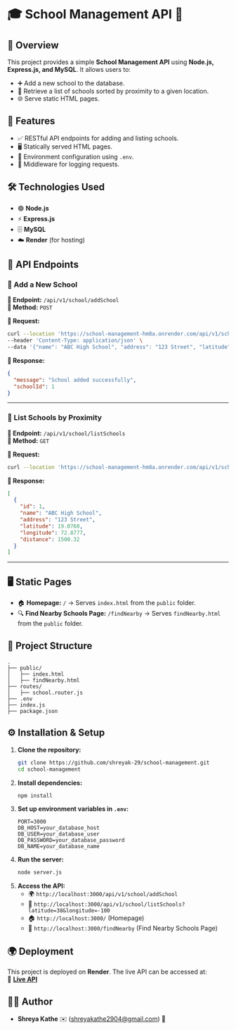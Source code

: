 # 🎓 School Management API 🏫

## 📌 Overview
This project provides a simple **School Management API** using **Node.js, Express.js, and MySQL**. It allows users to:
- ➕ Add a new school to the database.
- 📍 Retrieve a list of schools sorted by proximity to a given location.
- 🌐 Serve static HTML pages.

## 🚀 Features
- ✅ RESTful API endpoints for adding and listing schools.
- 🖥️ Statically served HTML pages.
- 🔧 Environment configuration using `.env`.
- 📜 Middleware for logging requests.

## 🛠️ Technologies Used
- 🟢 **Node.js**
- ⚡ **Express.js**
- 🗄️ **MySQL**
- ☁️ **Render** (for hosting)

## 🔗 API Endpoints

### 🏫 Add a New School
**📍 Endpoint:** `/api/v1/school/addSchool`  
**📡 Method:** `POST`

**📩 Request:**
```sh
curl --location 'https://school-management-hm8a.onrender.com/api/v1/school/addSchool' \
--header 'Content-Type: application/json' \
--data '{"name": "ABC High School", "address": "123 Street", "latitude": 19.0760, "longitude": 72.8777}'
```

**📨 Response:**
```json
{
  "message": "School added successfully",
  "schoolId": 1
}
```

---

### 📍 List Schools by Proximity
**📍 Endpoint:** `/api/v1/school/listSchools`  
**📡 Method:** `GET`

**📩 Request:**
```sh
curl --location 'https://school-management-hm8a.onrender.com/api/v1/school/listSchools?latitude=38&longitude=-100'
```

**📨 Response:**
```json
[
  {
    "id": 1,
    "name": "ABC High School",
    "address": "123 Street",
    "latitude": 19.0760,
    "longitude": 72.8777,
    "distance": 1500.32
  }
]
```

---

## 🖥️ Static Pages
- 🏠 **Homepage:** `/` → Serves `index.html` from the `public` folder.
- 🔍 **Find Nearby Schools Page:** `/findNearby` → Serves `findNearby.html` from the `public` folder.

## 📂 Project Structure
```
.
├── public/
│   ├── index.html
│   ├── findNearby.html
├── routes/
│   ├── school.router.js
├── .env
├── index.js
├── package.json
```

## ⚙️ Installation & Setup
1. **Clone the repository:**
   ```sh
   git clone https://github.com/shreyak-29/school-management.git
   cd school-management
   ```
2. **Install dependencies:**
   ```sh
   npm install
   ```
3. **Set up environment variables in `.env`:**
   ```env
   PORT=3000
   DB_HOST=your_database_host
   DB_USER=your_database_user
   DB_PASSWORD=your_database_password
   DB_NAME=your_database_name
   ```
4. **Run the server:**
   ```sh
   node server.js
   ```
5. **Access the API:**
   - 🌍 `http://localhost:3000/api/v1/school/addSchool`
   - 📍 `http://localhost:3000/api/v1/school/listSchools?latitude=38&longitude=-100`
   - 🏠 `http://localhost:3000/` (Homepage)
   - 🔎 `http://localhost:3000/findNearby` (Find Nearby Schools Page)

## 🌍 Deployment
This project is deployed on **Render**. The live API can be accessed at:  
🔗 **[Live API](https://school-management-hm8a.onrender.com/)**

## 👩‍💻 Author
- **Shreya Kathe** ✉️ (shreyakathe2904@gmail.com) 🚀
